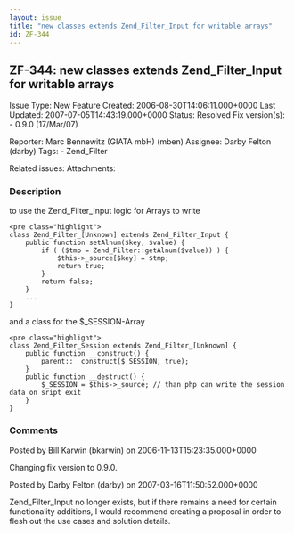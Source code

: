 ```yaml
---
layout: issue
title: "new classes extends Zend_Filter_Input for writable arrays"
id: ZF-344
---
```


ZF-344: new classes extends Zend\_Filter\_Input for writable arrays
-------------------------------------------------------------------

 Issue Type: New Feature Created: 2006-08-30T14:06:11.000+0000 Last Updated: 2007-07-05T14:43:19.000+0000 Status: Resolved Fix version(s): - 0.9.0 (17/Mar/07)
 
 Reporter:  Marc Bennewitz (GIATA mbH) (mben)  Assignee:  Darby Felton (darby)  Tags: - Zend\_Filter
 
 Related issues: 
 Attachments: 
### Description

to use the Zend\_Filter\_Input logic for Arrays to write

 
    <pre class="highlight">
    class Zend_Filter_[Unknown] extends Zend_Filter_Input {
        public function setAlnum($key, $value) {
            if ( ($tmp = Zend_Filter::getAlnum($value)) ) {
                $this->_source[$key] = $tmp;
                return true;
            }
            return false;
        }
        ...
    }


and a class for the $\_SESSION-Array

 
    <pre class="highlight">
    class Zend_Filter_Session extends Zend_Filter_[Unknown] {
        public function __construct() {
            parent::__construct($_SESSION, true);
        }
        public function __destruct() {
            $_SESSION = $this->_source; // than php can write the session data on sript exit
        }
    }


 

 

### Comments

Posted by Bill Karwin (bkarwin) on 2006-11-13T15:23:35.000+0000

Changing fix version to 0.9.0.

 

 

Posted by Darby Felton (darby) on 2007-03-16T11:50:52.000+0000

Zend\_Filter\_Input no longer exists, but if there remains a need for certain functionality additions, I would recommend creating a proposal in order to flesh out the use cases and solution details.

 

 